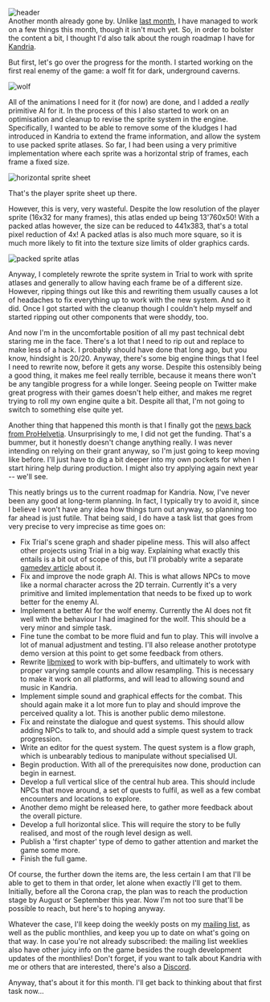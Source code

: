 ![header](https://filebox.tymoon.eu//file/TVRrNE9BPT0=)  
Another month already gone by. Unlike [last month](https://reader.tymoon.eu/article/383), I have managed to work on a few things this month, though it isn't much yet. So, in order to bolster the content a bit, I thought I'd also talk about the rough roadmap I have for [Kandria](https://kandria.com).

But first, let's go over the progress for the month. I started working on the first real enemy of the game: a wolf fit for dark, underground caverns.

![wolf](https://filebox.tymoon.eu//file/TVRrNE9BPT0=)

All of the animations I need for it (for now) are done, and I added a *really* primitive AI for it. In the process of this I also started to work on an optimisation and cleanup to revise the sprite system in the engine. Specifically, I wanted to be able to remove some of the kludges I had introduced in Kandria to extend the frame information, and allow the system to use packed sprite atlases. So far, I had been using a very primitive implementation where each sprite was a horizontal strip of frames, each frame a fixed size.

![horizontal sprite sheet](https://filebox.tymoon.eu//file/TVRrNE5nPT0=)

That's the player sprite sheet up there.

However, this is very, very wasteful. Despite the low resolution of the player sprite (16x32 for many frames), this atlas ended up being 13'760x50! With a packed atlas however, the size can be reduced to 441x383, that's a total pixel reduction of 4x! A packed atlas is also much more square, so it is much more likely to fit into the texture size limits of older graphics cards.

![packed sprite atlas](https://filebox.tymoon.eu//file/TVRrNE53PT0=)

Anyway, I completely rewrote the sprite system in Trial to work with sprite atlases and generally to allow having each frame be of a different size. However, ripping things out like this and rewriting them usually causes a lot of headaches to fix everything up to work with the new system. And so it did. Once I got started with the cleanup though I couldn't help myself and started ripping out other components that were shoddy, too.

And now I'm in the uncomfortable position of all my past technical debt staring me in the face. There's a lot that I need to rip out and replace to make less of a hack. I probably should have done that long ago, but you know, hindsight is 20/20. Anyway, there's some big engine things that I feel I need to rewrite now, before it gets any worse. Despite this ostensibly being a good thing, it makes me feel really terrible, because it means there won't be any tangible progress for a while longer. Seeing people on Twitter make great progress with their games doesn't help either, and makes me regret trying to roll my own engine quite a bit. Despite all that, I'm not going to switch to something else quite yet.

Another thing that happened this month is that I finally got the [news back from ProHelvetia](https://reader.tymoon.eu/article/381). Unsurprisingly to me, I did not get the funding. That's a bummer, but it honestly doesn't change anything really. I was never intending on relying on their grant anyway, so I'm just going to keep moving like before. I'll just have to dig a bit deeper into my own pockets for when I start hiring help during production. I might also try applying again next year -- we'll see.

This neatly brings us to the current roadmap for Kandria. Now, I've never been any good at long-term planning. In fact, I typically try to avoid it, since I believe I won't have any idea how things turn out anyway, so planning too far ahead is just futile. That being said, I do have a task list that goes from very precise to very imprecise as time goes on:

- Fix Trial's scene graph and shader pipeline mess. This will also affect other projects using Trial in a big way. Explaining what exactly this entails is a bit out of scope of this, but I'll probably write a separate [gamedev article](https://reader.tymoon.eu/tagged/s:gamedev) about it.
- Fix and improve the node graph AI. This is what allows NPCs to move like a normal character across the 2D terrain. Currently it's a very primitive and limited implementation that needs to be fixed up to work better for the enemy AI.
- Implement a better AI for the wolf enemy. Currently the AI does not fit well with the behaviour I had imagined for the wolf. This should be a very minor and simple task.
- Fine tune the combat to be more fluid and fun to play. This will involve a lot of manual adjustment and testing. I'll also release another prototype demo version at this point to get some feedback from others.
- Rewrite [libmixed](https://shirakumo.org/project/libmixed) to work with bip-buffers, and ultimately to work with proper varying sample counts and allow resampling. This is necessary to make it work on all platforms, and will lead to allowing sound and music in Kandria.
- Implement simple sound and graphical effects for the combat. This should again make it a lot more fun to play and should improve the perceived quality a lot. This is another public demo milestone.
- Fix and reinstate the dialogue and quest systems. This should allow adding NPCs to talk to, and should add a simple quest system to track progression.
- Write an editor for the quest system. The quest system is a flow graph, which is unbearably tedious to manipulate without specialised UI.
- Begin production. With all of the prerequisites now done, production can begin in earnest.
- Develop a full vertical slice of the central hub area. This should include NPCs that move around, a set of quests to fulfil, as well as a few combat encounters and locations to explore.
- Another demo might be released here, to gather more feedback about the overall picture.
- Develop a full horizontal slice. This will require the story to be fully realised, and most of the rough level design as well.
- Publish a 'first chapter' type of demo to gather attention and market the game some more.
- Finish the full game.

Of course, the further down the items are, the less certain I am that I'll be able to get to them in that order, let alone when exactly I'll get to them. Initially, before all the Corona crap, the plan was to reach the production stage by August or September this year. Now I'm not too sure that'll be possible to reach, but here's to hoping anyway.

Whatever the case, I'll keep doing the weekly posts on my [mailing list](https://kandria.com#subscribe), as well as the public monthlies, and keep you up to date on what's going on that way. In case you're not already subscribed: the mailing list weeklies also have other juicy info on the game besides the rough development updates of the monthlies! Don't forget, if you want to talk about Kandria with me or others that are interested, there's also a [Discord](https://discord.gg/WNTygau).

Anyway, that's about it for this month. I'll get back to thinking about that first task now...
